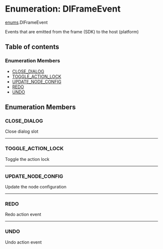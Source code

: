 # Enumeration: DlFrameEvent

[enums](./index.md).DlFrameEvent

Events that are emitted from the frame (SDK) to the host (platform)

## Table of contents

### Enumeration Members

- [CLOSE\_DIALOG](DlFrameEvent.md#close_dialog)
- [TOGGLE\_ACTION\_LOCK](DlFrameEvent.md#toggle_action_lock)
- [UPDATE\_NODE\_CONFIG](DlFrameEvent.md#update_node_config)
- [REDO](DlFrameEvent.md#redo)
- [UNDO](DlFrameEvent.md#undo)


## Enumeration Members

### CLOSE\_DIALOG

Close dialog slot

___

### TOGGLE\_ACTION\_LOCK

Toggle the action lock

___

### UPDATE\_NODE\_CONFIG

Update the node configuration

___

### REDO

Redo action event

___

### UNDO

Undo action event
